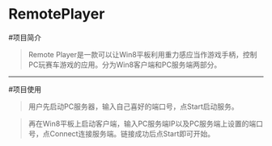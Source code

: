 RemotePlayer
============

#项目简介

>Remote Player是一款可以让Win8平板利用重力感应当作游戏手柄，控制PC玩赛车游戏的应用。分为Win8客户端和PC服务端两部分。

***

#项目使用

>用户先启动PC服务器，输入自己喜好的端口号，点Start启动服务。   

>再在Win8平板上启动客户端，输入PC服务端IP以及PC服务端上设置的端口号，点Connect连接服务端。链接成功后点Start即可开始。

